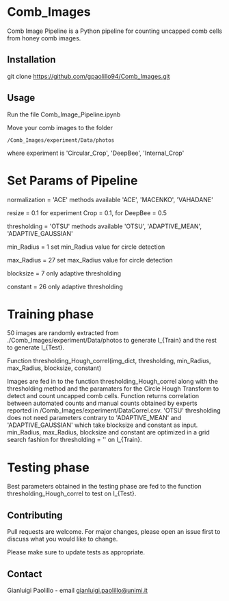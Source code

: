 # Comb_Images

Comb Image Pipeline is a Python pipeline for counting uncapped comb cells from honey comb images.

## Installation

git clone https://github.com/gpaolillo94/Comb_Images.git

## Usage

Run the file Comb_Image_Pipeline.ipynb  

Move your comb images to the folder

    /Comb_Images/experiment/Data/photos 

where experiment is 'Circular_Crop', 'DeepBee', 'Internal_Crop'

# Set Params of Pipeline

normalization = 'ACE' 
methods available 'ACE', 'MACENKO', 'VAHADANE' 

resize = 0.1 
for experiment Crop = 0.1, for DeepBee = 0.5

thresholding = 'OTSU' 
methods available 'OTSU', 'ADAPTIVE_MEAN', 'ADAPTIVE_GAUSSIAN' 

min_Radius = 1 
set min_Radius value for circle detection

max_Radius = 27 
set max_Radius value for circle detection

blocksize = 7 
only adaptive thresholding

constant = 26 
only adaptive thresholding

# Training phase

50 images are randomly extracted from ./Comb_Images/experiment/Data/photos to generate I_{Train} and the rest to generate I_{Test}.

Function thresholding_Hough_correl(img_dict, thresholding, min_Radius, max_Radius, blocksize, constant)

Images are fed in to the function thresholding_Hough_correl along with the thresholding method and the paramaters for the Circle Hough Transform to detect and count uncapped comb cells. Function returns correlation between automated counts and manual counts obtained by experts reported in /Comb_Images/experiment/DataCorrel.csv.
'OTSU' thresholding does not need parameters contrary to 'ADAPTIVE_MEAN' and 'ADAPTIVE_GAUSSIAN' which take blocksize and constant as input.
min_Radius, max_Radius, blocksize and constant are optimized in a grid search fashion for thresholding = '' on I_{Train}.

# Testing phase
Best parameters obtained in the testing phase are fed to the function thresholding_Hough_correl to test on I_{Test}.

## Contributing
Pull requests are welcome. For major changes, please open an issue first to discuss what you would like to change.

Please make sure to update tests as appropriate.

## Contact
Gianluigi Paolillo - email gianluigi.paolillo@unimi.it
